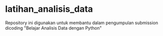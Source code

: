 # latihan_analisis_data
Repository ini digunakan untuk membantu dalam pengumpulan submission dicoding "Belajar Analisis Data dengan Python"
